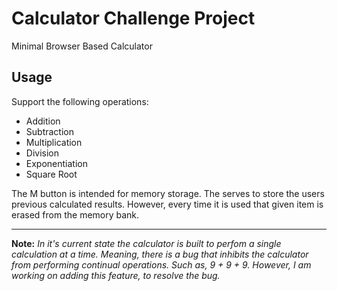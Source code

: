 # Calculator Challenge Project

Minimal Browser Based Calculator

## Usage

Support the following operations:

* Addition
* Subtraction
* Multiplication
* Division
* Exponentiation
* Square Root

The M button is intended for memory storage. The serves to store the users previous calculated results. However, every time it is used that given item is erased from the memory bank.



----


**Note:** *In it's current state the calculator is built to perfom a single calculation at a time. Meaning, there is a bug that inhibits the calculator from performing continual operations. Such as, 9 + 9 + 9. However, I am working on adding this feature, to resolve the bug.*
